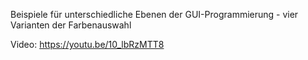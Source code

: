 Beispiele für unterschiedliche Ebenen der GUI-Programmierung - vier Varianten der Farbenauswahl

Video: https://youtu.be/10_lbRzMTT8
